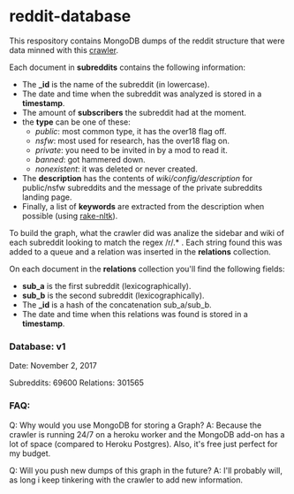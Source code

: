 # reddit-database

This respository contains MongoDB dumps of the reddit structure that were data minned with this [crawler](https://github.com/federicocalendino/reddit-sub-crawler).


Each document in **subreddits** contains the following information:
  * The **_id** is the name of the subreddit (in lowercase).
  * The date and time when the subreddit was analyzed is stored in a **timestamp**.
  * The amount of **subscribers** the subreddit had at the moment.
  * the **type** can be one of these: 
    * *public*: most common type, it has the over18 flag off.
    * *nsfw*: most used for research, has the over18 flag on.
    * *private*: you need to be invited in by a mod to read it.
    * *banned*: got hammered down.
    * *nonexistent*: it was deleted or never created.
  * The **description** has the contents of *wiki/config/description* for public/nsfw subreddits and the message of the private subreddits landing page.
  * Finally, a list of **keywords** are extracted from the description when possible (using [rake-nltk](https://github.com/csurfer/rake-nltk)).
  
To build the graph, what the crawler did was analize the sidebar and wiki of each subreddit looking to match the regex /r/.* . Each string found this was added to a queue and a relation was inserted in the **relations** collection.
  
On each document in the **relations** collection you'll find the following fields:
  * **sub_a** is the first subreddit (lexicographically).
  * **sub_b** is the second subreddit (lexicographically).
  * The **_id** is a hash of the concatenation sub_a/sub_b.
  * The date and time when this relations was found is stored in a **timestamp**.

### Database: v1
Date: November 2, 2017

Subreddits: 69600
Relations: 301565


### FAQ:

Q: Why would you use MongoDB for storing a Graph?
A: Because the crawler is running 24/7 on a heroku worker and the MongoDB add-on has a lot of space (compared to Heroku Postgres). Also, it's free just perfect for my budget.

Q: Will you push new dumps of this graph in the future?
A: I'll probably will, as long i keep tinkering with the crawler to add new information.
